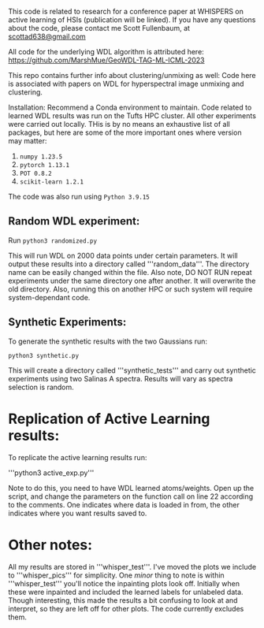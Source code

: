 This code is related to research for a conference paper at WHISPERS on active learning of HSIs (publication will be linked). If you have any questions about the code, please contact me Scott Fullenbaum, at scottad638@gmail.com 

All code for the underlying WDL algorithm is attributed here:  
https://github.com/MarshMue/GeoWDL-TAG-ML-ICML-2023

This repo contains further info about clustering/unmixing as well:
Code here is associated with papers on WDL for hyperspectral image unmixing and clustering.

Installation: 
Recommend a Conda environment to maintain. Code related to learned WDL results was run on the Tufts HPC cluster. All other experiments were carried out locally. THis is by no means an exhaustive list
of all packages, but here are some of the more important ones where version may matter: 
1. ```numpy 1.23.5```
2. ```pytorch 1.13.1```
3. ```POT 0.8.2 ```
4. ```scikit-learn 1.2.1```

The code was also run using ```Python 3.9.15```

## Random WDL experiment: 

Run ```python3 randomized.py```

This will run WDL on 2000 data points under certain parameters. It will output these results into a directory called '''random_data'''. The directory name can be easily changed within 
the file. Also note, DO NOT RUN repeat experiments under the same directory one after another. It will overwrite the old directory. Also, running this on another HPC or such system will require 
system-dependant code. 

## Synthetic Experiments:
To generate the synthetic results with the two Gaussians run: 

```python3 synthetic.py```

This will create a directory called '''synthetic_tests''' and carry out synthetic experiments using two Salinas A spectra. Results will vary as spectra selection is random. 

# Replication of Active Learning results: 
To replicate the active learning results run: 

'''python3 active_exp.py''' 

Note to do this, you need to have WDL learned atoms/weights. Open up the script, and change the parameters on the function call on line 22 according to the comments. One indicates where data is loaded
in from, the other indicates where you want results saved to. 


# Other notes: 
All my results are stored in '''whisper_test'''. I've moved the plots we include to '''whisper_pics''' for simplicity. One _minor_ thing to note is within '''whisper_test''' you'll notice
the inpainting plots look off. Initially when these were inpainted and included the learned labels for unlabeled data. Though interesting, this made the results a bit confusing to look at
and interpret, so they are left off for other plots. The code currently excludes them. 

